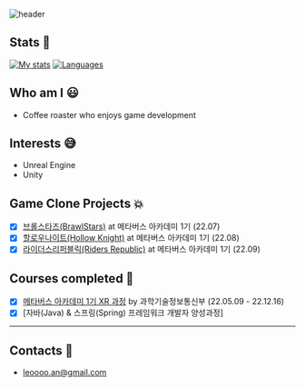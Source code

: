 ![header](https://capsule-render.vercel.app/api?type=cylinder&color=000000&height=150&section=header&text=Anton&fontColor=ffffff&fontSize=70&animation=fadeIn&fontAlignY=55)

## Stats :muscle:
[![My stats](https://github-readme-stats.vercel.app/api?username=Antonius-k&hide=issues&show_icons=true&theme=radical)](https://github.com/anuraghazra/github-readme-stats)
[![Languages](https://github-readme-stats.vercel.app/api/top-langs/?username=Antonius-k&layout=compact)](https://github.com/anuraghazra/github-readme-stats)

## Who am I :smiley:
- Coffee roaster who enjoys game development

## Interests :sweat_smile:
- Unreal Engine
- Unity

## Game Clone Projects :collision:
- [x] [브롤스타즈(BrawlStars)](https://mtvs.kr/user/project/view?bbsCd=BBS_00007&bbscCd=BBSC_00213) at 메타버스 아카데미 1기 (22.07)
- [x] [할로우나이트(Hollow Knight)](https://mtvs.kr/user/project/view?bbsCd=BBS_00007&bbscCd=BBSC_00375) at 메타버스 아카데미 1기 (22.08)
- [x] [라이더스리퍼블릭(Riders Republic)](https://mtvs.kr/user/project/view?bbsCd=BBS_00007&bbscCd=BBSC_00535) at 메타버스 아카데미 1기 (22.09)

## Courses completed :clap:
- [x] [메타버스 아카데미 1기 XR 과정](https://atic.ac/metaverse/index.do) by 과학기술정보통신부 (22.05.09 - 22.12.16)
- [x] [자바(Java) & 스프링(Spring) 프레임워크 개발자 양성과정]

----

## Contacts :love_letter:
- leoooo.an@gmail.com
